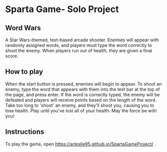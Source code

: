 
# Sparta Game- Solo Project

## Word Wars

A Star Wars-themed, text-based arcade shooter. Enemies will appear with randomly assigned words, and players must type the word correctly to shoot the enemy. When players run out of health, they are given a final score.

## How to play

When the start button is pressed, enemies will begin to appear. To shoot an enemy, type the word that appears with them into the text bar at the top of the page, and press enter. If the word is correctly typed, the enemy will be defeated and players will receive points based on the length of the word. Take too long to 'shoot' an enemy, and they'll shoot you, causing you to lose health. Play until you've lost all of your health. May the force be with you!

## Instructions

To play the game, open https://arleslie95.github.io/SpartaGameProject/ . 

